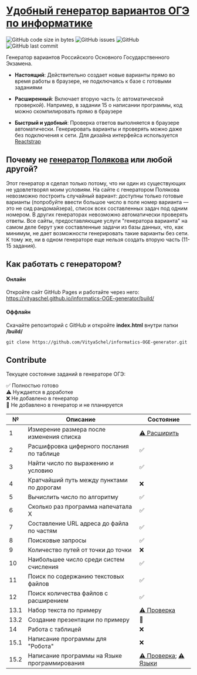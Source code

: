 # [Удобный генератор вариантов ОГЭ по информатике](https://vityaschel.github.io/informatics-OGE-generator/build/)

![GitHub code size in bytes](https://img.shields.io/github/languages/code-size/vityaschel/informatics-oge-generator) ![GitHub issues](https://img.shields.io/github/issues/vityaschel/informatics-oge-generator) ![GitHub](https://img.shields.io/github/license/vityaschel/informatics-oge-generator) ![GitHub last commit](https://img.shields.io/github/last-commit/vityaschel/informatics-oge-generator)

Генератор вариантов Российского Основного Государственного Экзамена.

* **Настоящий**: Действительно создает новые варианты прямо во время работы в браузере, не подключаясь к базе с готовыми заданиями

* **Расширенный**: Включает вторую часть (с автоматической проверкой). Например, в задании 15 о написании программы, код можно скомпилировать прямо в браузере

* **Быстрый и удобный**: Проверка ответов выполняется в браузере автоматически. Генерировать варианты и проверять можно даже без подключения к сети. Для дизайна интерфейса используется [Reactstrap](https://github.com/reactstrap/reactstrap/)


## Почему не [генератор Полякова](https://kpolyakov.spb.ru/school/oge/generate.htm) или любой другой?

Этот генератор я сделал только потому, что ни один из существующих не удовлетворял моим условиям. На сайте с генератором Полякова невозможно построить случайный вариант: доступны только готовые варианты (попробуйте ввести большое число в поле номер варианта — это не сид рандомайзера), список всех составленных задач под одним номером. В других генераторах невозможно автоматически проверять ответы. Все сайты, предоставляющие услуги "генератора варианта" на самом деле берут уже составленные задачи из базы данных, что, как минимум, не дает возможности генерировать такие варианты без сети. К тому же, ни в одном генераторе еще нельзя создать вторую часть (11-15 задания).

## Как работать с генератором?

#### Онлайн

Откройте сайт GitHub Pages и работайте через него: https://vityaschel.github.io/informatics-OGE-generator/build/

#### Оффлайн

Скачайте репозиторий с GitHub и откройте **index.html** внутри папки **/build/**

`git clone https://github.com/VityaSchel/informatics-OGE-generator.git`

## Contribute

Текущее состояние заданий в генераторе ОГЭ:

✅ Полностью готово\
⚠️ Нуждается в доработке\
❌ Не добавлено в генератор\
🚫 Не добавлено в генератор и не планируется

 №        | Описание | Состояние
----------|----------|----------
 1        | Измерение размера после изменения списка | [⚠️ Расширить](https://github.com/VityaSchel/informatics-OGE-generator/issues/1)
 2        | Расшифровка циферного послания по таблице | ✅
 3        | Найти число по выражению и условию | ✅
 4        | Кратчайший путь между пунктами по дорогам | ❌
 5        | Вычислить число по алгоритму | ✅
 6        | Сколько раз программа напечатала Х | ✅
 7        | Составление URL адреса до файла по частям | ✅
 8        | Поисковые запросы | ✅
 9        | Количество путей от точки до точки | ❌
 10       | Наибольшее число среди систем счисления | ✅
 11       | Поиск по содержанию текстовых файлов | ✅
 12       | Поиск количества файлов с расширением | ✅
 13.1     | Набор текста по примеру | [⚠️ Проверка](https://github.com/VityaSchel/informatics-OGE-generator/issues/2)
 13.2     | Создание презентации по примеру | 🚫
 14       | Работа с таблицей | ❌
 15.1     | Написание программы для "Робота" | ❌
 15.2     | Написание программы на Языке программирования | [⚠️ Проверка](https://github.com/VityaSchel/informatics-OGE-generator/issues/3); [⚠️ Языки](https://github.com/VityaSchel/informatics-OGE-generator/issues/4)